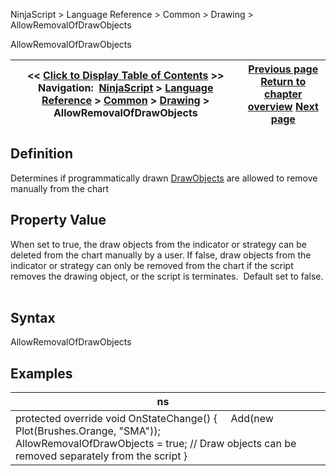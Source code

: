 ﻿
NinjaScript > Language Reference > Common > Drawing > AllowRemovalOfDrawObjects

AllowRemovalOfDrawObjects

| << [Click to Display Table of Contents](allowremovalofdrawobjects.md) >> **Navigation:**     [NinjaScript](ninjascript.md) > [Language Reference](language_reference_wip.md) > [Common](common.md) > [Drawing](drawing.md) > AllowRemovalOfDrawObjects | [Previous page](brushes.md) [Return to chapter overview](drawing.md) [Next page](backbrush.md) |
| --- | --- |
## Definition
Determines if programmatically drawn [DrawObjects](drawingtools_drawobjects.md) are allowed to remove manually from the chart
 
## Property Value
When set to true, the draw objects from the indicator or strategy can be deleted from the chart manually by a user. If false, draw objects from the indicator or strategy can only be removed from the chart if the script removes the drawing object, or the script is terminates.  Default set to false.
 
## Syntax
AllowRemovalOfDrawObjects
 
## Examples

| ns |  |
| --- | --- |
| protected override void OnStateChange() {      Add(new Plot(Brushes.Orange, "SMA"));      AllowRemovalOfDrawObjects = true; // Draw objects can be removed separately from the script } | |
